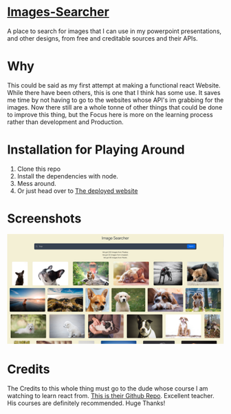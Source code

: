 # [Images-Searcher](https://searchimagesplease.surge.sh)
A place to search for images that I can use in my powerpoint presentations, and other designs, from free and creditable sources and their APIs. 

# Why
This could be said as my first attempt at making a functional react Website. While there have been others, this is one that I think has some use. It saves me time by not having to go to the websites whose API's im grabbing for the images. Now there still are a whole tonne of other things that could be done to improve this thing, but the Focus here is more on the learning process rather than development and Production. 

# Installation for Playing Around
1. Clone this repo
2. Install the dependencies with node. 
3. Mess around. 
4. Or just head over to [The deployed website](https://searchimagesplease.surge.sh)

# Screenshots
![](https://github.com/KrishnarajT/Images-Searcher/blob/main/Screenshots/ss.png)

# Credits
The Credits to this whole thing must go to the dude whose course I am watching to learn react from. [This is their Github Repo](https://github.com/OakAcademy). Excellent teacher. His courses are definitely recommended. Huge Thanks!
